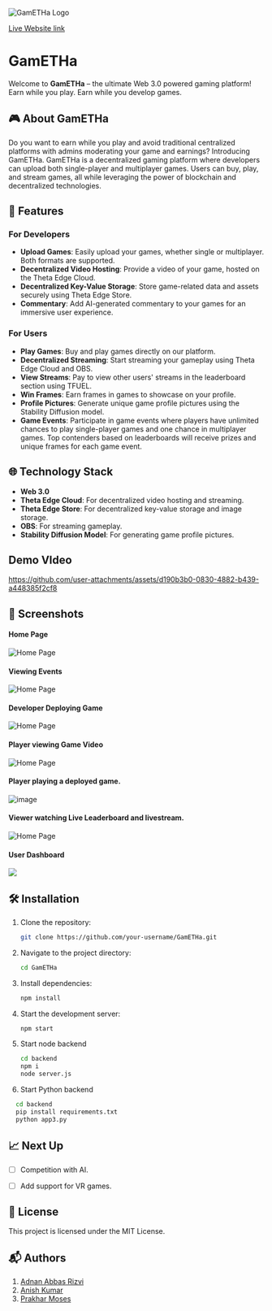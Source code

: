 ![GamETHa Logo](/Logo.png)

[Live Website link](https://prakharmosesok.github.io/ThetaEdge/)

# GamETHa

Welcome to **GamETHa** – the ultimate Web 3.0 powered gaming platform! Earn while you play. Earn while you develop games.

## 🎮 About GamETHa

Do you want to earn while you play and avoid traditional centralized platforms with admins moderating your game and earnings? Introducing GamETHa. GamETHa is a decentralized gaming platform where developers can upload both single-player and multiplayer games. Users can buy, play, and stream games, all while leveraging the power of blockchain and decentralized technologies.

## 🚀 Features


### For Developers
- **Upload Games**: Easily upload your games, whether single or multiplayer. Both formats are supported.
- **Decentralized Video Hosting**: Provide a video of your game, hosted on the Theta Edge Cloud.
- **Decentralized Key-Value Storage**: Store game-related data and assets securely using Theta Edge Store.
- **Commentary**: Add AI-generated commentary to your games for an immersive user experience.

### For Users
- **Play Games**: Buy and play games directly on our platform.
- **Decentralized Streaming**: Start streaming your gameplay using Theta Edge Cloud and OBS.
- **View Streams**: Pay to view other users' streams in the leaderboard section using TFUEL.
- **Win Frames**: Earn frames in games to showcase on your profile.
- **Profile Pictures**: Generate unique game profile pictures using the Stability Diffusion model.
- **Game Events**: Participate in game events where players have unlimited chances to play single-player games and one chance in multiplayer games. Top contenders based on leaderboards will receive prizes and unique frames for each game event.

## 🌐 Technology Stack

- **Web 3.0**
- **Theta Edge Cloud**: For decentralized video hosting and streaming.
- **Theta Edge Store**: For decentralized key-value storage and image storage.
- **OBS**: For streaming gameplay.
- **Stability Diffusion Model**: For generating game profile pictures.

## Demo VIdeo

https://github.com/user-attachments/assets/d190b3b0-0830-4882-b439-a448385f2cf8

## 📸 Screenshots

<h4>Home Page</h4>
<img src="/Home.jpg" alt="Home Page">
<h4>Viewing Events</h4>
<img src="/events.jpg" alt="Home Page">
<h4>Developer Deploying Game</h4>
<img src="/deploying game.jpg" alt="Home Page">
<h4>Player viewing Game Video</h4>
<img src="/viewing game video.jpg" alt="Home Page">

<h4>Player playing a deployed game.</h4>
    
![image](https://github.com/user-attachments/assets/9937b45d-050a-4f8c-b3d4-7c79f218ad97)

<h4>Viewer watching Live Leaderboard and livestream.</h4>
<img src="/viewing leaderbord.jpg" alt="Home Page">
<h4>User Dashboard</h4>
<img src="/WhatsApp Image 2024-07-30 at 22.50.10_157b753f.jpg" >





## 🛠 Installation

1. Clone the repository:
    ```bash
    git clone https://github.com/your-username/GamETHa.git
    ```

2. Navigate to the project directory:
    ```bash
    cd GamETHa
    ```

3. Install dependencies:
    ```bash
    npm install
    ```

4. Start the development server:
    ```bash
    npm start
    ```
    
5. Start node backend
   ```bash
   cd backend
   npm i
   node server.js
   ```
   
6. Start Python backend
  ```bash
    cd backend
    pip install requirements.txt
    python app3.py
  ```
## 📈 Next Up

- [ ] Competition with AI.
- [ ] Add support for VR games.


## 📝 License

This project is licensed under the MIT License. 

## 📬 Authors
1. [Adnan Abbas Rizvi](https://github.com/riz-adnan)
2. [Anish Kumar]()
3. [Prakhar Moses](https://github.com/prakharmosesOK)


